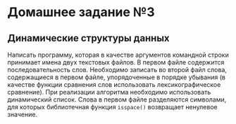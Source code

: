 # Домашнее задание №3
## Динамические структуры данных
Написать программу, которая в качестве аргументов командной строки принимает
имена двух текстовых файлов. В первом файле содержится последовательность слов.
Необходимо записать во второй файл слова, содержащиеся в первом файле,
упорядоченные в порядке убывания (в качестве функции сравнения слов использовать
лексикографическое сравнение). При реализации алгоритма необходимо использовать
динамический список. Слова в первом файле разделяются символами, для которых
библиотечная функция `isspace()` возвращает ненулевое значение.